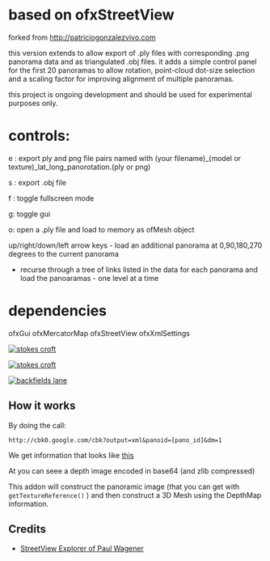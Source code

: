 # based on ofxStreetView

forked from http://patriciogonzalezvivo.com

this version extends to allow export of .ply files with corresponding .png panorama data and as triangulated .obj files.
it adds a simple control panel for the first 20 panoramas to allow rotation, point-cloud dot-size selection and a scaling factor for improving alignment of multiple panoramas.

this project is ongoing development and should be used for experimental purposes only.

# controls:

e : export ply and png file pairs named with (your filename)_(model or texture)_lat_long_panorotation.(ply or png)

s : export .obj file

f : toggle fullscreen mode

g: toggle gui

o: open a .ply file and load to memory as ofMesh object

up/right/down/left arrow keys - load an additional panorama at 0,90,180,270 degrees to the current panorama

+ recurse through a tree of links listed in the data for each panorama and load the panoaramas - one level at a time

# dependencies
ofxGui
ofxMercatorMap
ofxStreetView
ofxXmlSettings

[ ![stokes croft](http://buzzo.com/wp-content/uploads/2017/12/Screen-Shot-2017-12-17-at-19.45.12-e1513543600881.png) ](http://buzzo.com/streetview/)

[ ![stokes croft](http://buzzo.com/wp-content/uploads/2017/12/Screen-Shot-2017-12-17-at-20.54.26-e1513543978734.png) ](http://buzzo.com/wp-content/uploads/2017/12/Screen-Shot-2017-12-17-at-20.54.26-300x261.png/)

[ ![backfields lane](http://buzzo.com/wp-content/uploads/2017/12/Screen-Shot-2017-12-17-at-20.53.21-e1513544088818.png) ](http://buzzo.com/wp-content/uploads/2017/12/Screen-Shot-2017-12-17-at-20.53.21-300x210.png)



## How it works

By doing the call:

	http://cbk0.google.com/cbk?output=xml&panoid=[pano_id]&dm=1

We get information that looks like [this](http://maps.google.com/cbk?output=xml&cb_client=maps_sv&v=4&dm=1&hl=en&panoid=ki_KzVWkE87EgkPWg3QPXg)

At <deptMap> you can seee a depth image encoded in base64 (and zlib compressed)

This addon will construct the panoramic image (that you can get with ```getTextureReference()``` ) and then construct a 3D Mesh using the DepthMap information.

## Credits
- [ StreetView Explorer of Paul Wagener](https://github.com/PaulWagener/Streetview-Explorer)
